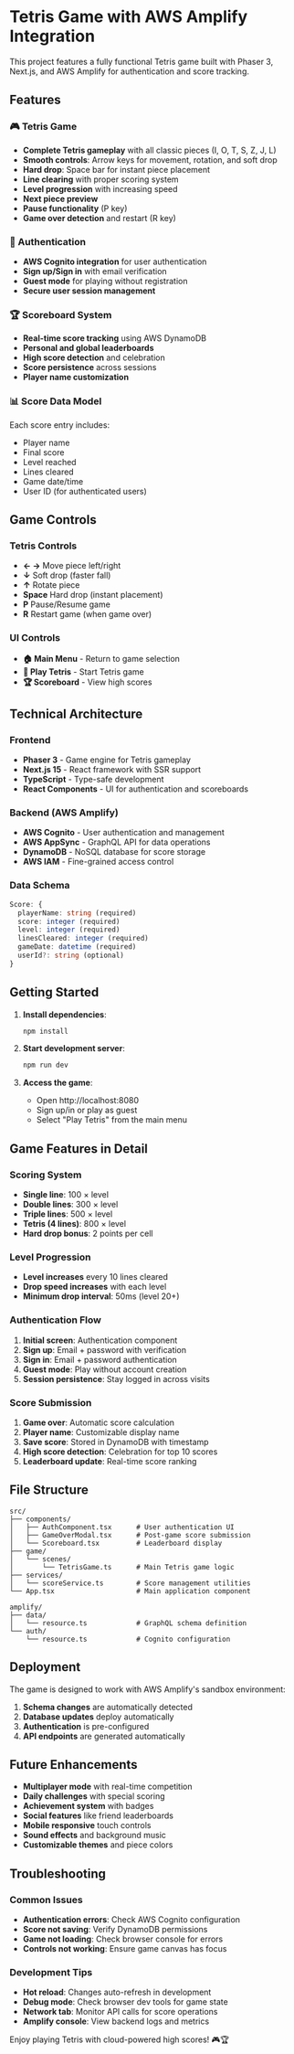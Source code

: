 # Tetris Game with AWS Amplify Integration

This project features a fully functional Tetris game built with Phaser 3, Next.js, and AWS Amplify for authentication and score tracking.

## Features

### 🎮 Tetris Game
- **Complete Tetris gameplay** with all classic pieces (I, O, T, S, Z, J, L)
- **Smooth controls**: Arrow keys for movement, rotation, and soft drop
- **Hard drop**: Space bar for instant piece placement
- **Line clearing** with proper scoring system
- **Level progression** with increasing speed
- **Next piece preview**
- **Pause functionality** (P key)
- **Game over detection** and restart (R key)

### 🔐 Authentication
- **AWS Cognito integration** for user authentication
- **Sign up/Sign in** with email verification
- **Guest mode** for playing without registration
- **Secure user session management**

### 🏆 Scoreboard System
- **Real-time score tracking** using AWS DynamoDB
- **Personal and global leaderboards**
- **High score detection** and celebration
- **Score persistence** across sessions
- **Player name customization**

### 📊 Score Data Model
Each score entry includes:
- Player name
- Final score
- Level reached
- Lines cleared
- Game date/time
- User ID (for authenticated users)

## Game Controls

### Tetris Controls
- **← →** Move piece left/right
- **↓** Soft drop (faster fall)
- **↑** Rotate piece
- **Space** Hard drop (instant placement)
- **P** Pause/Resume game
- **R** Restart game (when game over)

### UI Controls
- **🏠 Main Menu** - Return to game selection
- **🧩 Play Tetris** - Start Tetris game
- **🏆 Scoreboard** - View high scores

## Technical Architecture

### Frontend
- **Phaser 3** - Game engine for Tetris gameplay
- **Next.js 15** - React framework with SSR support
- **TypeScript** - Type-safe development
- **React Components** - UI for authentication and scoreboards

### Backend (AWS Amplify)
- **AWS Cognito** - User authentication and management
- **AWS AppSync** - GraphQL API for data operations
- **DynamoDB** - NoSQL database for score storage
- **AWS IAM** - Fine-grained access control

### Data Schema
```typescript
Score: {
  playerName: string (required)
  score: integer (required)
  level: integer (required)
  linesCleared: integer (required)
  gameDate: datetime (required)
  userId?: string (optional)
}
```

## Getting Started

1. **Install dependencies**:
   ```bash
   npm install
   ```

2. **Start development server**:
   ```bash
   npm run dev
   ```

3. **Access the game**:
   - Open http://localhost:8080
   - Sign up/in or play as guest
   - Select "Play Tetris" from the main menu

## Game Features in Detail

### Scoring System
- **Single line**: 100 × level
- **Double lines**: 300 × level  
- **Triple lines**: 500 × level
- **Tetris (4 lines)**: 800 × level
- **Hard drop bonus**: 2 points per cell

### Level Progression
- **Level increases** every 10 lines cleared
- **Drop speed increases** with each level
- **Minimum drop interval**: 50ms (level 20+)

### Authentication Flow
1. **Initial screen**: Authentication component
2. **Sign up**: Email + password with verification
3. **Sign in**: Email + password authentication
4. **Guest mode**: Play without account creation
5. **Session persistence**: Stay logged in across visits

### Score Submission
1. **Game over**: Automatic score calculation
2. **Player name**: Customizable display name
3. **Save score**: Stored in DynamoDB with timestamp
4. **High score detection**: Celebration for top 10 scores
5. **Leaderboard update**: Real-time score ranking

## File Structure

```
src/
├── components/
│   ├── AuthComponent.tsx      # User authentication UI
│   ├── GameOverModal.tsx      # Post-game score submission
│   └── Scoreboard.tsx         # Leaderboard display
├── game/
│   └── scenes/
│       └── TetrisGame.ts      # Main Tetris game logic
├── services/
│   └── scoreService.ts        # Score management utilities
└── App.tsx                    # Main application component

amplify/
├── data/
│   └── resource.ts            # GraphQL schema definition
└── auth/
    └── resource.ts            # Cognito configuration
```

## Deployment

The game is designed to work with AWS Amplify's sandbox environment:

1. **Schema changes** are automatically detected
2. **Database updates** deploy automatically  
3. **Authentication** is pre-configured
4. **API endpoints** are generated automatically

## Future Enhancements

- **Multiplayer mode** with real-time competition
- **Daily challenges** with special scoring
- **Achievement system** with badges
- **Social features** like friend leaderboards
- **Mobile responsive** touch controls
- **Sound effects** and background music
- **Customizable themes** and piece colors

## Troubleshooting

### Common Issues
- **Authentication errors**: Check AWS Cognito configuration
- **Score not saving**: Verify DynamoDB permissions
- **Game not loading**: Check browser console for errors
- **Controls not working**: Ensure game canvas has focus

### Development Tips
- **Hot reload**: Changes auto-refresh in development
- **Debug mode**: Check browser dev tools for game state
- **Network tab**: Monitor API calls for score operations
- **Amplify console**: View backend logs and metrics

Enjoy playing Tetris with cloud-powered high scores! 🎮🏆
